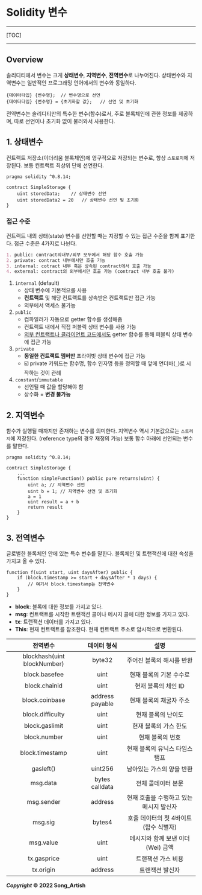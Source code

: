 # Solidity 변수

---

[TOC]

---



## Overview

솔리디티에서 변수는 크게 **상태변수**, **지역변수**, **전역변수**로 나누어진다. 상태변수와 지역변수는 일반적인 프로그래밍 언어에서의 변수와 동일하다.

```solidity
{데이터타입} {변수명};	// 변수명으로 선언
{데이터타입} {변수명} = {초기화할 값};	// 선언 및 초기화
```

전역변수는 솔리디티만의 특수한 변수(함수)로서, 주로 블록체인에 관한 정보를 제공하며, 따로 선언이나 초기화 없이 불러와서 사용한다.



## 1. 상태변수

컨트랙트 저장소(이더리움 블록체인)에 영구적으로 저장되는 변수로, 항상 `스토로지`에 저장된다. 보통 컨트랙트 최상위 단에 선언한다.

```solidity
pragma solidity ^0.8.14;

contract SimpleStorage {
	uint storedData;	// 상태변수 선언
	uint storedData2 = 20	// 상태변수 선언 및 초기화
}
```

### 접근 수준

컨트랙트 내의 상태(state) 변수를 선언할 때는 지정할 수 있는 접근 수준을 함께 표기한다. 접근 수준은 4가지로 나뉜다.

```markdown
1. public: contract의내부/외부 모두에서 해당 함수 호출 가능
2. private: contract 내부에서만 호출 가능
3. internal: cotract 내부 혹은 상속된 contract에서 호출 가능
4. external: contract의 외부에서만 호출 가능 (contract 내부 호출 불가)
```

1. `internal` (default)
   - 상태 변수에 기본적으롤 사용
   - **컨트랙트** 및 해당 컨트랙트를 상속받은 컨트랙트만 접근 가능
   - 외부에서 액세스 불가능
2. `public`
   - 컴파일러가 자동으로 getter 함수를 생성해줌
   - 컨트랙트 내에서 직접 퍼블릭 상태 변수를 사용 가능
   - <u>외부 컨트랙트나 클라이언트 코드에서도</u> getter 함수를 통해 퍼블릭 상태 변수에 접근 가능
3. `private`
   - **동일한 컨트랙트 멤버만** 프라이빗 상태 변수에 접근 가능
   - :ballot_box_with_check: private 키워드는 함수명, 함수 인자명 등을 정의할 때 앞에 언더바(`_`)로 시작하는 것이 관례
4. `constant`/`immutable`
   - 선언될 때 값을 할당해야 함
   - 상수화 = **변경 불가능**



## 2. 지역변수

함수가 실행될 때까지만 존재하는 변수를 의미한다. 지역변수 역시 기본값으로는 `스토리지`에 저장된다. (reference type의 경우 재정의 가능) 보통 함수 아래에 선언되는 변수를 말한다.

```solidity
pragma solidity ^0.8.14;

contract SimpleStorage {
	...
	function simpleFunction() public pure returns(uint) {
		uint a;	// 지역변수 선언
		uint b = 1;	// 지역변수 선언 및 초기화
		a = 1
		uint result = a + b
		return result
	}
}
```



## 3. 전역변수

글로벌한 블록체인 안에 있는 특수 변수를 말한다. 블록체인 및 트랜잭션에 대한 속성을 가지고 올 수 있다.

```solidity
function f(uint start, uint daysAfter) public {
	if (block.timestamp >= start + daysAfter * 1 days) {
		// 여기서 block.timestamp는 전역변수
	}
}
```

- **block**: 블록에 대한 정보를 가지고 있다.
- **msg**: 컨트랙트를 시작한 트랜잭션 콜이나 메시지 콜에 대한 정보를 가지고 있다.
- **tx**: 트랜잭션 데이터를 가지고 있다.
- **This**: 현재 컨트랙트를 참조한다. 현재 컨트랙트 주소로 암시적으로 변환된다.

|          전역변수           |   데이터 형식   |                  설명                   |
| :-------------------------: | :-------------: | :-------------------------------------: |
| blockhash(uint blockNumber) |     byte32      |        주어진 블록의 해시를 반환        |
|        block.basefee        |      uint       |         현재 블록의 기본 수수료         |
|        block.chainid        |      uint       |           현재 블록의 체인 ID           |
|       block.coinbase        | address payable |         현재 블록의 채굴자 주소         |
|      block.difficulty       |      uint       |           현재 블록의 난이도            |
|       block.gaslimit        |      uint       |          현재 블록의 가스 한도          |
|        block.number         |      uint       |            현재 블록의 번호             |
|       block.timestamp       |      uint       |      현재 블록의 유닉스 타임스탬프      |
|          gasleft()          |     uint256     |        남아있는 가스의 양을 반환        |
|          msg.data           | bytes calldata  |           전체 콜데이터 본문            |
|         msg.sender          |     address     | 현재 호출을 수행하고 있는 메시지 발신자 |
|           msg.sig           |     bytes4      |  호출 데이터의 첫 4바이트(함수 식별자)  |
|          msg.value          |      uint       |    메시지와 함께 보낸 이더(Wei) 금액    |
|         tx.gasprice         |      uint       |           트랜잭션 가스 비용            |
|          tx.origin          |     address     |             트랜잭션 발신자             |



***Copyright* © 2022 Song_Artish**